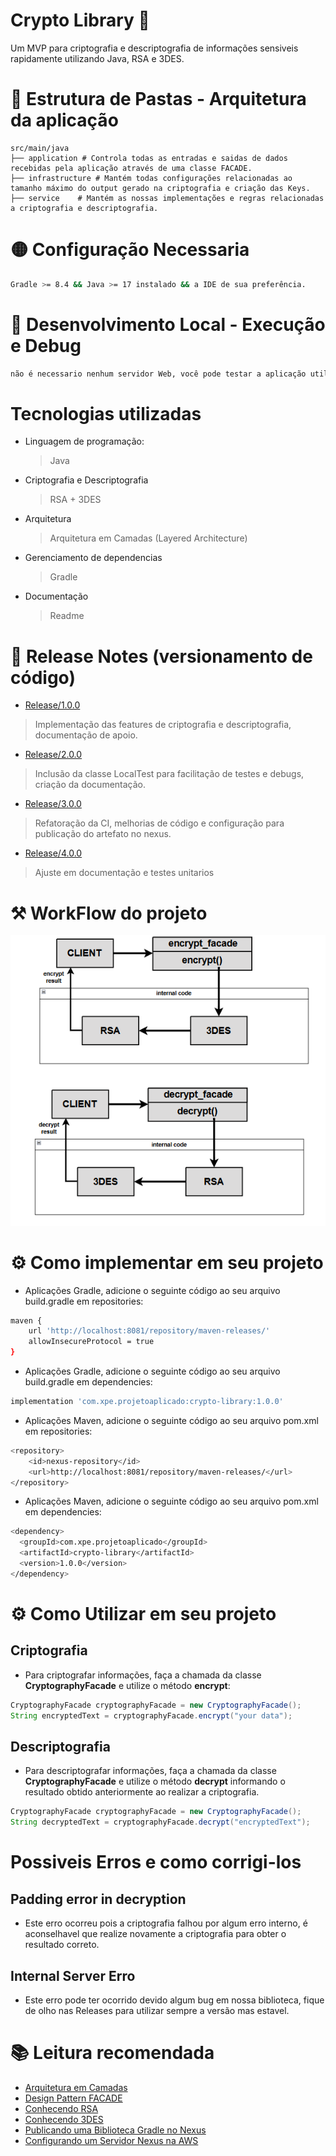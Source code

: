 # Crypto Library 🔐

Um MVP para criptografia e descriptografia de informações sensiveis rapidamente utilizando Java, RSA e 3DES.

# 📁 Estrutura de Pastas - Arquitetura da aplicação

    src/main/java
    ├── application # Controla todas as entradas e saidas de dados recebidas pela aplicação através de uma classe FACADE.
    ├── infrastructure # Mantém todas configurações relacionadas ao tamanho máximo do output gerado na criptografia e criação das Keys.   
    ├── service    # Mantém as nossas implementações e regras relacionadas a criptografia e descriptografia.

# 🟡 Configuração Necessaria

```sh
Gradle >= 8.4 && Java >= 17 instalado && a IDE de sua preferência.
```

# 🔵 Desenvolvimento Local - Execução e Debug

```sh
não é necessario nenhum servidor Web, você pode testar a aplicação utilizando a classe LocalTest.java
```

# Tecnologias utilizadas

- Linguagem de programação:
  > Java
- Criptografia e Descriptografia
  > RSA + 3DES
- Arquitetura
  > Arquitetura em Camadas (Layered Architecture)
- Gerenciamento de dependencias
  > Gradle
- Documentação
  > Readme
  
# 📄 Release Notes (versionamento de código)
- [Release/1.0.0](https://github.com/cunhaDev/crypto-library/tree/Release/1.0.0)
> Implementação das features de criptografia e descriptografia, documentação de apoio.
- [Release/2.0.0](https://github.com/cunhaDev/crypto-library/tree/Release/2.0.0)
> Inclusão da classe LocalTest para facilitação de testes e debugs, criação da documentação.
- [Release/3.0.0](https://github.com/cunhaDev/crypto-library/tree/Release/3.0.0)
> Refatoração da CI, melhorias de código e configuração para publicação do artefato no nexus.
- [Release/4.0.0](https://github.com/cunhaDev/crypto-library/tree/Release/4.0.0)
> Ajuste em documentação e testes unitarios

# ⚒️ WorkFlow do projeto
![img.png](img.png)

# ⚙️ Como implementar em seu projeto
- Aplicações Gradle, adicione o seguinte código ao seu arquivo build.gradle em repositories:
```sh
maven {
    url 'http://localhost:8081/repository/maven-releases/'
    allowInsecureProtocol = true
}
```
- Aplicações Gradle, adicione o seguinte código ao seu arquivo build.gradle em dependencies:
```sh
implementation 'com.xpe.projetoaplicado:crypto-library:1.0.0'
```

- Aplicações Maven, adicione o seguinte código ao seu arquivo pom.xml em repositories:
```sh
<repository>
    <id>nexus-repository</id>
    <url>http://localhost:8081/repository/maven-releases/</url>
</repository>
```
- Aplicações Maven, adicione o seguinte código ao seu arquivo pom.xml em dependencies:
```sh
<dependency>
  <groupId>com.xpe.projetoaplicado</groupId>
  <artifactId>crypto-library</artifactId>
  <version>1.0.0</version>
</dependency>
```

# ⚙️ Como Utilizar em seu projeto
## Criptografia
- Para criptografar informações, faça a chamada da classe **CryptographyFacade** e utilize o método **encrypt**:
```java
CryptographyFacade cryptographyFacade = new CryptographyFacade();
String encryptedText = cryptographyFacade.encrypt("your data");
```
## Descriptografia
- Para descriptografar informações, faça a chamada da classe **CryptographyFacade** e utilize o método **decrypt** informando o resultado obtido anteriormente ao realizar
a criptografia.
```java
CryptographyFacade cryptographyFacade = new CryptographyFacade();
String decryptedText = cryptographyFacade.decrypt("encryptedText");
```

# Possiveis Erros e como corrigi-los
## Padding error in decryption
- Este erro ocorreu pois a criptografia falhou por algum erro interno, é aconselhavel que realize novamente a criptografia para obter o resultado correto.

## Internal Server Erro
- Este erro pode ter ocorrido devido algum bug em nossa biblioteca, fique de olho nas Releases para utilizar sempre a versão mas estavel.

# 📚 Leitura recomendada
- [Arquitetura em Camadas](https://escolalbk.com.br/glossario/o-que-e-layered-architecture-arquitetura-em-camadas/)
- [Design Pattern FACADE](https://refactoring.guru/pt-br/design-patterns/facade)
- [Conhecendo RSA](https://www.baeldung.com/java-rsa)
- [Conhecendo 3DES](https://www.baeldung.com/java-3des)
- [Publicando uma Biblioteca Gradle no Nexus](https://medium.com/@simionrazvan/how-to-create-a-gradle-library-and-publish-it-on-nexus-34be19b520aa)
- [Configurando um Servidor Nexus na AWS](https://dev.to/otobong_edoho_7796fec1f41/how-to-publish-a-java-artifact-built-with-gradle-to-a-nexus-repository-part-1-17p6)
